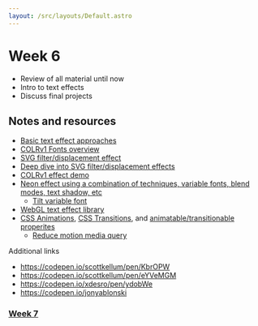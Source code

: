 ```yaml
---
layout: /src/layouts/Default.astro
---
```


<!-- @format -->

# Week 6

- Review of all material until now
- Intro to text effects
- Discuss final projects

## Notes and resources

- [Basic text effect approaches](https://codepen.io/scottkellum/pen/poWWMeO)
- [COLRv1 Fonts overview](https://css-tricks.com/colrv1-and-css-font-palette-web-typography/)
- [SVG filter/displacement effect](https://codepen.io/scottkellum/pen/KbrOPW?editors=1100)
- [Deep dive into SVG filter/displacement effects](https://www.smashingmagazine.com/2021/09/deep-dive-wonderful-world-svg-displacement-filtering/)
- [COLRv1 effect demo](https://codepen.io/scottkellum/pen/ExLNjzj)
- [Neon effect using a combination of techniques, variable fonts, blend modes, text shadow, etc](https://codepen.io/scottkellum/pen/zYdbWMg)
  - [Tilt variable font](https://github.com/andyclymer/Tilt-Typeface)
- [WebGL text effect library](https://blotter.js.org/)
- [CSS Animations](https://developer.mozilla.org/en-US/docs/Web/CSS/CSS_Transitions), [CSS Transitions](https://developer.mozilla.org/en-US/docs/Web/CSS/CSS_Transitions), and [animatable/transitionable properites](https://developer.mozilla.org/en-US/docs/Web/CSS/CSS_animated_properties)
  - [Reduce motion media query](https://developer.mozilla.org/en-US/docs/Web/CSS/@media/prefers-reduced-motion)

Additional links

- https://codepen.io/scottkellum/pen/KbrOPW
- https://codepen.io/scottkellum/pen/eYVeMGM
- https://codepen.io/xdesro/pen/ydobWe
- https://codepen.io/jonyablonski

### [Week 7](/week7)
